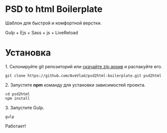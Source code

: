 PSD to html Boilerplate
==

Шаблон для быстрой и комфортной верстки.

Gulp + Ejs + Sass + js + LiveReload

# Установка

1\. Склонируйте git репозиторий или [скачайте zip архив](https://github.com/DrLance/psd-to-html-boilerplate/archive/master.zip) и распакуйте его.

    git clone https://github.com/AveVlad/psd2html-boilerplate.git psd2html
    
2\. Запустите **npm** команду для установки зависимостей проекта.

    cd psd2html
    npm install

3\. Запустите Gulp.

    gulp

Работает!

